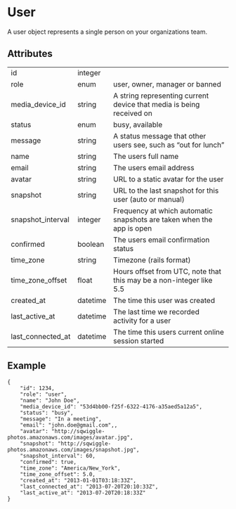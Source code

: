 # User
A user object represents a single person on your organizations team.

## Attributes
<table>
    <tr>
        <td>id</td>
        <td>integer</td>
        <td></td>
    </tr>
    <tr>
        <td>role</td>
        <td>enum</td>
        <td>user, owner, manager or banned</td>
    </tr>
    <tr>
        <td>media_device_id</td>
        <td>string</td>
        <td>A string representing current device that media is being received on</td>
    </tr>
    <tr>
        <td>status</td>
        <td>enum</td>
        <td>busy, available</td>
    </tr>
    <tr>
        <td>message</td>
        <td>string</td>
        <td>A status message that other users see, such as “out for lunch”</td>
    </tr>
    <tr>
        <td>name</td>
        <td>string</td>
        <td>The users full name</td>
    </tr>
    <tr>
        <td>email</td>
        <td>string</td>
        <td>The users email address</td>
    </tr>
    <tr>
        <td>avatar</td>
        <td>string</td>
        <td>URL to a static avatar for the user</td>
    </tr>
    <tr>
        <td>snapshot</td>
        <td>string</td>
        <td>URL to the last snapshot for this user (auto or manual)</td>
    </tr>
    <tr>
        <td>snapshot_interval</td>
        <td>integer</td>
        <td>Frequency at which automatic snapshots are taken when the app is open</td>
    </tr>
    <tr>
        <td>confirmed</td>
        <td>boolean</td>
        <td>The users email confirmation status</td>
    </tr>
    <tr>
        <td>time_zone</td>
        <td>string</td>
        <td>Timezone (rails format)</td>
    </tr>
    <tr>
        <td>time_zone_offset</td>
        <td>float</td>
        <td>Hours offset from UTC, note that this may be a non-integer like 5.5</td>
    </tr>
    <tr>
        <td>created_at</td>
        <td>datetime</td>
        <td>The time this user was created</td>
    </tr>
    <tr>
        <td>last_active_at</td>
        <td>datetime</td>
        <td>The last time we recorded activity for a user</td>
    </tr>
    <tr>
        <td>last_connected_at</td>
        <td>datetime</td>
        <td>The time this users current online session started</td>
    </tr>
</table>

## Example

    {   
        "id": 1234,
        "role": "user",
        "name": "John Doe",
        "media_device_id": "53d4bb00-f25f-6322-4176-a35aed5a12a5",
        "status": "busy",
        "message": "In a meeting",
        "email": "john.doe@gmail.com",,
        "avatar": "http://sqwiggle-photos.amazonaws.com/images/avatar.jpg",
        "snapshot": "http://sqwiggle-photos.amazonaws.com/images/snapshot.jpg",
        "snapshot_interval": 60,
        "confirmed": true,
        "time_zone": "America/New_York",
        "time_zone_offset": 5.0,
        "created_at": "2013-01-01T03:18:33Z",
        "last_connected_at": "2013-07-20T20:10:33Z",
        "last_active_at": "2013-07-20T20:18:33Z"
    }
